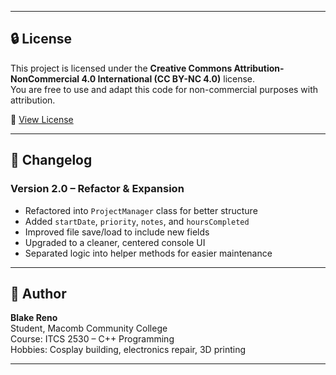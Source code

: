 ﻿
---

## 🔒 License

This project is licensed under the **Creative Commons Attribution-NonCommercial 4.0 International (CC BY-NC 4.0)** license.  
You are free to use and adapt this code for non-commercial purposes with attribution.

🔗 [View License](https://creativecommons.org/licenses/by-nc/4.0/)

---

## 📜 Changelog

### Version 2.0 – Refactor & Expansion
- Refactored into `ProjectManager` class for better structure
- Added `startDate`, `priority`, `notes`, and `hoursCompleted`
- Improved file save/load to include new fields
- Upgraded to a cleaner, centered console UI
- Separated logic into helper methods for easier maintenance

---

## 👤 Author

**Blake Reno**  
Student, Macomb Community College  
Course: ITCS 2530 – C++ Programming  
Hobbies: Cosplay building, electronics repair, 3D printing

---

